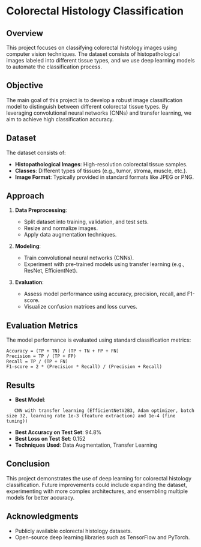 # Colorectal Histology Classification

## Overview

This project focuses on classifying colorectal histology images using computer vision techniques. The dataset consists of histopathological images labeled into different tissue types, and we use deep learning models to automate the classification process.

## Objective

The main goal of this project is to develop a robust image classification model to distinguish between different colorectal tissue types. By leveraging convolutional neural networks (CNNs) and transfer learning, we aim to achieve high classification accuracy.

## Dataset

The dataset consists of:

- **Histopathological Images**: High-resolution colorectal tissue samples.
- **Classes**: Different types of tissues (e.g., tumor, stroma, muscle, etc.).
- **Image Format**: Typically provided in standard formats like JPEG or PNG.

## Approach

1. **Data Preprocessing**:

   - Split dataset into training, validation, and test sets.
   - Resize and normalize images.
   - Apply data augmentation techniques.

2. **Modeling**:

   - Train convolutional neural networks (CNNs).
   - Experiment with pre-trained models using transfer learning (e.g., ResNet, EfficientNet).

3. **Evaluation**:

   - Assess model performance using accuracy, precision, recall, and F1-score.
   - Visualize confusion matrices and loss curves.

## Evaluation Metrics

The model performance is evaluated using standard classification metrics:

```
Accuracy = (TP + TN) / (TP + TN + FP + FN)
Precision = TP / (TP + FP)
Recall = TP / (TP + FN)
F1-score = 2 * (Precision * Recall) / (Precision + Recall)
```

## Results

- **Best Model**:

```
   CNN with transfer learning (EfficientNetV2B3, Adam optimizer, batch size 32, learning rate 1e-3 (feature extraction) and 1e-4 (fine tuning))
```

- **Best Accuracy on Test Set**: 94.8%
- **Best Loss on Test Set**: 0.152
- **Techniques Used**: Data Augmentation, Transfer Learning

## Conclusion

This project demonstrates the use of deep learning for colorectal histology classification. Future improvements could include expanding the dataset, experimenting with more complex architectures, and ensembling multiple models for better accuracy.

## Acknowledgments

- Publicly available colorectal histology datasets.
- Open-source deep learning libraries such as TensorFlow and PyTorch.

